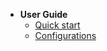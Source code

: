 - **User Guide**
    - [Quick start](quick-start.md)
    - [Configurations](configuration.md)
    <!-- - [编程指南](program-guide.md)
    - [web-mvc](web-mvc.md)
    - [spring-boot](spring-boot.md)
    - [过滤器](filter.md)
    - [异常处理](exception-handle.md)
    - [领域驱动设计(DDD)](domain-driven-design.md)
- **Tools**
    - [About](tools/README.md)
    - [HTTP](tools/http.md)
- 示例
    - [showcase](showcase.md)  
- **开发者指南**
    - [框架设计](design.md)
    - [分布式设计](distribution-design.md)
- **更多**
    - [FAQ](FAQ.md)
    - [参与者公约](https://github.com/zhihuili/flower/blob/master/CODE_OF_CONDUCT.md)
    - [参与开发](https://github.com/zhihuili/flower/blob/master/CONTRIBUTING.md)
    - [开源协议](https://github.com/zhihuili/flower/blob/master/LICENSE.txt)
    - [更新日志](https://github.com/zhihuili/flower/blob/master/CHANGELOG.md) -->
    